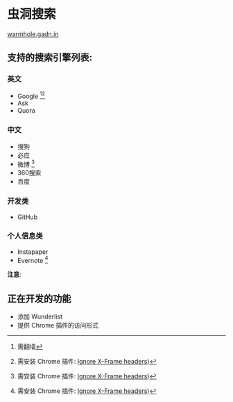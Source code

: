 # 虫洞搜索

[warmhole.gadn.in]()


## 支持的搜索引擎列表:

### 英文
- Google [^1][^2]
- Ask
- Quora

### 中文
- 搜狗
- 必应
- 微博 [^2]
- 360搜索
- 百度

### 开发类
- GitHub

### 个人信息类
- Instapaper
- Evernote [^2]

**注意**:  
[^1]: 需翻墙  
[^2]: 需安装 Chrome 插件: [Ignore X-Frame headers](https://chrome.google.com/webstore/detail/ignore-x-frame-headers/gleekbfjekiniecknbkamfmkohkpodhe))


## 正在开发的功能
- 添加 Wunderlist
- 提供 Chrome 插件的访问形式